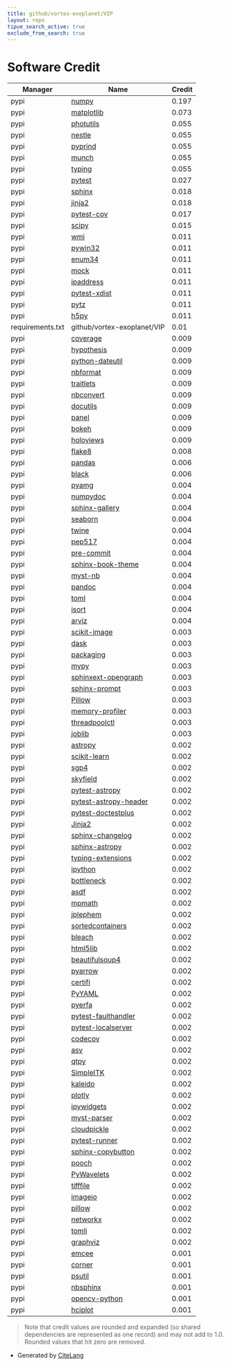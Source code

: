 ```yaml
---
title: github/vortex-exoplanet/VIP
layout: repo
tipue_search_active: true
exclude_from_search: true
---
```

# Software Credit

|Manager|Name|Credit|
|-------|----|------|
|pypi|[numpy](https://www.numpy.org)|0.197|
|pypi|[matplotlib](https://matplotlib.org)|0.073|
|pypi|[photutils](https://github.com/astropy/photutils)|0.055|
|pypi|[nestle](http://github.com/kbarbary/nestle)|0.055|
|pypi|[pyprind](https://github.com/rasbt/pyprind)|0.055|
|pypi|[munch](https://github.com/Infinidat/munch)|0.055|
|pypi|[typing](https://docs.python.org/3/library/typing.html)|0.055|
|pypi|[pytest](https://pypi.org/project/pytest)|0.027|
|pypi|[sphinx](https://pypi.org/project/sphinx)|0.018|
|pypi|[jinja2](https://pypi.org/project/jinja2)|0.018|
|pypi|[pytest-cov](https://pypi.org/project/pytest-cov)|0.017|
|pypi|[scipy](https://www.scipy.org)|0.015|
|pypi|[wmi](https://pypi.org/project/wmi)|0.011|
|pypi|[pywin32](https://pypi.org/project/pywin32)|0.011|
|pypi|[enum34](https://pypi.org/project/enum34)|0.011|
|pypi|[mock](https://pypi.org/project/mock)|0.011|
|pypi|[ipaddress](https://pypi.org/project/ipaddress)|0.011|
|pypi|[pytest-xdist](https://github.com/pytest-dev/pytest-xdist)|0.011|
|pypi|[pytz](https://pypi.org/project/pytz)|0.011|
|pypi|[h5py](https://pypi.org/project/h5py)|0.011|
|requirements.txt|github/vortex-exoplanet/VIP|0.01|
|pypi|[coverage](https://github.com/nedbat/coveragepy)|0.009|
|pypi|[hypothesis](https://pypi.org/project/hypothesis)|0.009|
|pypi|[python-dateutil](https://pypi.org/project/python-dateutil)|0.009|
|pypi|[nbformat](https://pypi.org/project/nbformat)|0.009|
|pypi|[traitlets](https://pypi.org/project/traitlets)|0.009|
|pypi|[nbconvert](https://pypi.org/project/nbconvert)|0.009|
|pypi|[docutils](https://pypi.org/project/docutils)|0.009|
|pypi|[panel](https://pypi.org/project/panel)|0.009|
|pypi|[bokeh](https://pypi.org/project/bokeh)|0.009|
|pypi|[holoviews](https://pypi.org/project/holoviews)|0.009|
|pypi|[flake8](https://pypi.org/project/flake8)|0.008|
|pypi|[pandas](https://pandas.pydata.org)|0.006|
|pypi|[black](https://pypi.org/project/black)|0.006|
|pypi|[pyamg](https://pypi.org/project/pyamg)|0.004|
|pypi|[numpydoc](https://pypi.org/project/numpydoc)|0.004|
|pypi|[sphinx-gallery](https://pypi.org/project/sphinx-gallery)|0.004|
|pypi|[seaborn](https://pypi.org/project/seaborn)|0.004|
|pypi|[twine](https://pypi.org/project/twine)|0.004|
|pypi|[pep517](https://pypi.org/project/pep517)|0.004|
|pypi|[pre-commit](https://pypi.org/project/pre-commit)|0.004|
|pypi|[sphinx-book-theme](https://pypi.org/project/sphinx-book-theme)|0.004|
|pypi|[myst-nb](https://pypi.org/project/myst-nb)|0.004|
|pypi|[pandoc](https://pypi.org/project/pandoc)|0.004|
|pypi|[toml](https://pypi.org/project/toml)|0.004|
|pypi|[isort](https://pypi.org/project/isort)|0.004|
|pypi|[arviz](https://pypi.org/project/arviz)|0.004|
|pypi|[scikit-image](https://scikit-image.org)|0.003|
|pypi|[dask](https://pypi.org/project/dask)|0.003|
|pypi|[packaging](https://pypi.org/project/packaging)|0.003|
|pypi|[mypy](https://pypi.org/project/mypy)|0.003|
|pypi|[sphinxext-opengraph](https://pypi.org/project/sphinxext-opengraph)|0.003|
|pypi|[sphinx-prompt](https://pypi.org/project/sphinx-prompt)|0.003|
|pypi|[Pillow](https://pypi.org/project/Pillow)|0.003|
|pypi|[memory-profiler](https://pypi.org/project/memory-profiler)|0.003|
|pypi|[threadpoolctl](https://pypi.org/project/threadpoolctl)|0.003|
|pypi|[joblib](https://pypi.org/project/joblib)|0.003|
|pypi|[astropy](http://astropy.org)|0.002|
|pypi|[scikit-learn](http://scikit-learn.org)|0.002|
|pypi|[sgp4](https://github.com/brandon-rhodes/python-sgp4)|0.002|
|pypi|[skyfield](http://github.com/brandon-rhodes/python-skyfield/)|0.002|
|pypi|[pytest-astropy](https://pypi.org/project/pytest-astropy)|0.002|
|pypi|[pytest-astropy-header](https://pypi.org/project/pytest-astropy-header)|0.002|
|pypi|[pytest-doctestplus](https://pypi.org/project/pytest-doctestplus)|0.002|
|pypi|[Jinja2](https://pypi.org/project/Jinja2)|0.002|
|pypi|[sphinx-changelog](https://pypi.org/project/sphinx-changelog)|0.002|
|pypi|[sphinx-astropy](https://pypi.org/project/sphinx-astropy)|0.002|
|pypi|[typing-extensions](https://pypi.org/project/typing-extensions)|0.002|
|pypi|[ipython](https://pypi.org/project/ipython)|0.002|
|pypi|[bottleneck](https://pypi.org/project/bottleneck)|0.002|
|pypi|[asdf](https://pypi.org/project/asdf)|0.002|
|pypi|[mpmath](https://pypi.org/project/mpmath)|0.002|
|pypi|[jplephem](https://pypi.org/project/jplephem)|0.002|
|pypi|[sortedcontainers](https://pypi.org/project/sortedcontainers)|0.002|
|pypi|[bleach](https://pypi.org/project/bleach)|0.002|
|pypi|[html5lib](https://pypi.org/project/html5lib)|0.002|
|pypi|[beautifulsoup4](https://pypi.org/project/beautifulsoup4)|0.002|
|pypi|[pyarrow](https://pypi.org/project/pyarrow)|0.002|
|pypi|[certifi](https://pypi.org/project/certifi)|0.002|
|pypi|[PyYAML](https://pypi.org/project/PyYAML)|0.002|
|pypi|[pyerfa](https://pypi.org/project/pyerfa)|0.002|
|pypi|[pytest-faulthandler](https://pypi.org/project/pytest-faulthandler)|0.002|
|pypi|[pytest-localserver](https://pypi.org/project/pytest-localserver)|0.002|
|pypi|[codecov](https://pypi.org/project/codecov)|0.002|
|pypi|[asv](https://pypi.org/project/asv)|0.002|
|pypi|[qtpy](https://pypi.org/project/qtpy)|0.002|
|pypi|[SimpleITK](https://pypi.org/project/SimpleITK)|0.002|
|pypi|[kaleido](https://pypi.org/project/kaleido)|0.002|
|pypi|[plotly](https://pypi.org/project/plotly)|0.002|
|pypi|[ipywidgets](https://pypi.org/project/ipywidgets)|0.002|
|pypi|[myst-parser](https://pypi.org/project/myst-parser)|0.002|
|pypi|[cloudpickle](https://pypi.org/project/cloudpickle)|0.002|
|pypi|[pytest-runner](https://pypi.org/project/pytest-runner)|0.002|
|pypi|[sphinx-copybutton](https://pypi.org/project/sphinx-copybutton)|0.002|
|pypi|[pooch](https://pypi.org/project/pooch)|0.002|
|pypi|[PyWavelets](https://pypi.org/project/PyWavelets)|0.002|
|pypi|[tifffile](https://pypi.org/project/tifffile)|0.002|
|pypi|[imageio](https://pypi.org/project/imageio)|0.002|
|pypi|[pillow](https://pypi.org/project/pillow)|0.002|
|pypi|[networkx](https://pypi.org/project/networkx)|0.002|
|pypi|[tomli](https://pypi.org/project/tomli)|0.002|
|pypi|[graphviz](https://pypi.org/project/graphviz)|0.002|
|pypi|[emcee](https://emcee.readthedocs.io)|0.001|
|pypi|[corner](https://corner.readthedocs.io)|0.001|
|pypi|[psutil](https://github.com/giampaolo/psutil)|0.001|
|pypi|[nbsphinx](https://nbsphinx.readthedocs.io/)|0.001|
|pypi|[opencv-python](https://github.com/skvark/opencv-python)|0.001|
|pypi|[hciplot](https://github.com/carlgogo/hciplot)|0.001|


> Note that credit values are rounded and expanded (so shared dependencies are represented as one record) and may not add to 1.0. Rounded values that hit zero are removed.


- Generated by [CiteLang](https://github.com/vsoch/citelang)
